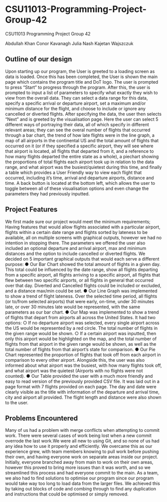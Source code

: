# CSU11013-Programming-Project-Group-42
CSU11013 Programming Project Group 42

Abdullah Khan
Conor Kavanagh
Julia Nash
Kajetan Wajszczuk

## Outline of our design

Upon starting up our program, the User is greeted to a loading screen as data is
loaded. Once this has been completed, the User is shown the main page which
contains the program title and DoT logo. The user is prompted to press “Start” to
progress through the program.
After this, the user is prompted to input a list of parameters to specify what exactly
they wish to view from the overall data. They can select a data range for this data,
specify a specific arrival or departure airport, set a maximum and/or minimum
distance for the flight, and choose to include or ignore any cancelled or diverted
flights.
After specifying the data, the user then selects “Next” and is greeted by the
visualisation page. Here the user can select 5 different ways of portraying their data,
all of which specify in different relevant areas; they can see the overal number of
flights that occurred through a bar chart, the trend of how late flights were in the line
graph, a map of all airports in the continental US and the total amount of flights that
occurred on it (or if they specified a specific airport, they will see where that airport is
located, all flights that departed from it, and a reference to how many flights departed
the entire state as a whole), a piechart showing the proportions of total flights each
airport took up in relation to the data range, and what airport was the busiest/quietest
during this time, and finally a table which provides a User Friendly way to view each
flight that occurred, including it’s time, arrival and departure airports, distance and
time.
A back button is located at the bottom left, which allows the user to toggle between
all of these visualisation options and even change the parameters they had
previously inputted.

## Project Features

We first made sure our project would meet the minimum requirements; Having
features that would allow flights associated with a particular airport, flights within a
certain date range and flights sorted by lateness to be available, all on multiple
screens with graphical outputs, however we had no intention in stopping there.
The parameters we offered the user also included an optional departure and arrival
airport, max and minimum distances and the option to include cancelled or diverted
flights.
We decided on 5 important graphical outputs that would each serve a different
purpose:
● Our Bar Chart showed the total amount of flights in a given day. This total
could be influenced by the date range, show all flights departing from a
specific airport, all flights arriving to a specific airport, all flights that flew
between two specific airports, or all flights in general that occurred over that
day. Diverted and Cancelled flights could be included or excluded, and a
distance max/min could be set.
● Our Line Graph was implemented to show a trend of flight lateness. Over the
selected time period, all flights (or to/from selected airports) that were early,
on-time, under 30 minutes late, or over 30 minutes late would be represented,
with the same parameters as our bar chart.
● Our Map was implemented to show a trend of flights that depart from airports
all across the United States. It had two options:
○ If no departure airport was selected, every single airport across the US
would be represented by a red circle. The total number of flights in the
given range would be shown.
○ If a certain airport was inputted, then only this airport would be
highlighted on the map, and the total number of flights from that airport
in the given range would be shown, as well as the total number of
flights from that airport’s state for comparison.
● Our Pie Chart represented the proportion of flights that took off from each
airport in comparison to every other airport. Alongside this, the user was also
informed about what airport was the busiest, with how many flights took off,
and what airport was the quietest (Airports with no flights were not counted).
● Our Table provided the user with a much more friendly and easy to read
version of the previously provided CSV file. It was laid out in a page format
with 7 flights provided on each page. The day and date were clearly visible as
the title with information of the departure and arrival time, city and airport all
provided. The flight length and distance were also shown to the user.

## Problems Encountered

Many of us had a problem with merge conflicts when attempting to commit work.
There were several cases of work being lost when a new commit overrode the last
work.We were all new to using Git, and so none of us had any idea how to use it
properly and efficiently. We overcame this as our experience grew, with team
members knowing to pull work before pushing their own, and having everyone work
on separate areas inside our project. Initially, everyone branched away from main to
work on their own areas, however this proved to bring more issues than it was worth,
and so we streamlined this process and had everyone commit to the main.
As a team, we also had to find solutions to optimise our program since our program
would take way too long to load data from the larger files. We achieved this by taking
out blocks of code and combing through to find any duplication and instructions that
could be optimised or simply removed.
